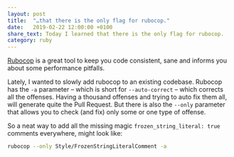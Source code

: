 ```yaml
---
layout: post
title:  "…that there is the only flag for rubocop."
date:   2019-02-22 12:00:00 +0100
share_text: Today I learned that there is the only flag for rubocop.
category: ruby
---
```

[Rubocop][rubocop] is a great tool to keep you code consistent, sane and informs you about some performance pitfalls.

Lately, I wanted to slowly add rubocop to an existing codebase. Rubocop has the `-a` parameter – which is short for `--auto-correct` – which corrects all the offenses. Having a thousand offenses and trying to auto fix them all, will generate quite the Pull Request. But there is also the `--only` parameter that allows you to check (and fix) only some or one type of offense.

So a neat way to add all the missing magic `frozen_string_literal: true` comments everywhere, might look like:

```bash
rubocop --only Style/FrozenStringLiteralComment -a
```

[rubocop]: https://github.com/rubocop-hq/rubocop
